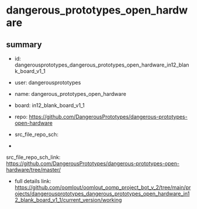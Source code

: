 # dangerous_prototypes_open_hardware
 
## summary 
* id: dangerousprototypes_dangerous_prototypes_open_hardware_in12_blank_board_v1_1
* user: dangerousprototypes
* name: dangerous_prototypes_open_hardware
* board: in12_blank_board_v1_1
* repo: https://github.com/DangerousPrototypes/dangerous-prototypes-open-hardware



* src_file_repo_sch: 
*
 src_file_repo_sch_link: https://github.com/DangerousPrototypes/dangerous-prototypes-open-hardware/tree/master/
* full details link: https://github.com/oomlout/oomlout_oomp_project_bot_v_2/tree/main/projects/dangerousprototypes_dangerous_prototypes_open_hardware_in12_blank_board_v1_1/current_version/working  






